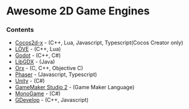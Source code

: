 # Awesome 2D Game Engines



### Contents
* [Cocos2d-x](https://cocos2d-x.org) - (C++, Lua, Javascript, Typescript(Cocos Creator only)
* [LÖVE](https://love2d.org) - (C++, Lua)
* [Godot](https://godotengine.org/) - (C++, C#)
* [LibGDX](https://libgdx.badlogicgames.com) - (Java)
* [Orx](https://orx-project.org) - (C, C++, Objective C)
* [Phaser](https://phaser.io) - (Javascript, Typescript)
* [Unity](https://unity.com) - (C#)
* [GameMaker Studio 2](https://www.yoyogames.com/gamemaker) - (Game Maker Language)
* [MonoGame](http://www.monogame.net/) - (C#)
* [GDevelop](https://gdevelop-app.com) - (C++, Javascript)
